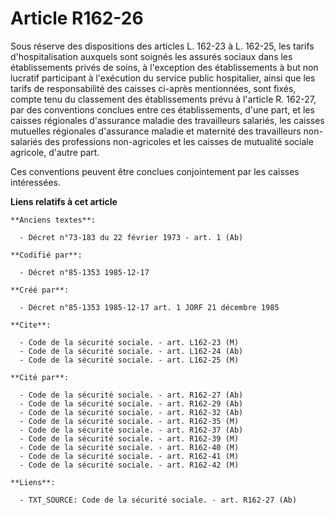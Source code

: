 # Article R162-26

Sous réserve des dispositions des articles L. 162-23 à L. 162-25, les tarifs d'hospitalisation auxquels sont soignés les
assurés sociaux dans les établissements privés de soins, à l'exception des établissements à but non lucratif participant à
l'exécution du service public hospitalier, ainsi que les tarifs de responsabilité des caisses ci-après mentionnées, sont
fixés, compte tenu du classement des établissements prévu à l'article R. 162-27, par des conventions conclues entre ces
établissements, d'une part, et les caisses régionales d'assurance maladie des travailleurs salariés, les caisses mutuelles
régionales d'assurance maladie et maternité des travailleurs non-salariés des professions non-agricoles et les caisses de
mutualité sociale agricole, d'autre part. 

Ces conventions peuvent être conclues conjointement par les caisses intéressées.

**Liens relatifs à cet article**

	**Anciens textes**:

	  - Décret n°73-183 du 22 février 1973 - art. 1 (Ab)

	**Codifié par**:

	  - Décret n°85-1353 1985-12-17

	**Créé par**:

	  - Décret n°85-1353 1985-12-17 art. 1 JORF 21 décembre 1985

	**Cite**:

	  - Code de la sécurité sociale. - art. L162-23 (M)
	  - Code de la sécurité sociale. - art. L162-24 (Ab)
	  - Code de la sécurité sociale. - art. L162-25 (M)

	**Cité par**:

	  - Code de la sécurité sociale. - art. R162-27 (Ab)
	  - Code de la sécurité sociale. - art. R162-29 (Ab)
	  - Code de la sécurité sociale. - art. R162-32 (Ab)
	  - Code de la sécurité sociale. - art. R162-35 (M)
	  - Code de la sécurité sociale. - art. R162-37 (Ab)
	  - Code de la sécurité sociale. - art. R162-39 (M)
	  - Code de la sécurité sociale. - art. R162-40 (M)
	  - Code de la sécurité sociale. - art. R162-41 (M)
	  - Code de la sécurité sociale. - art. R162-42 (M)

	**Liens**:

	  - TXT_SOURCE: Code de la sécurité sociale. - art. R162-27 (Ab)
